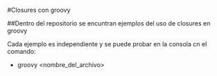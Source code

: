 #Closures con groovy

##Dentro del repositorio se encuntran ejemplos del uso de closures en groovy

Cada ejemplo es independiente y se puede probar en la consola cn el comando:

- groovy <nombre_del_archivo>